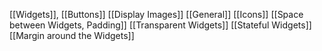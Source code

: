
[[Widgets]],
[[Buttons]]
[[Display Images]]
[[General]]
[[Icons]]
[[Space between Widgets, Padding]]
[[Transparent Widgets]]
[[Stateful Widgets]]
[[Margin around the Widgets]]
